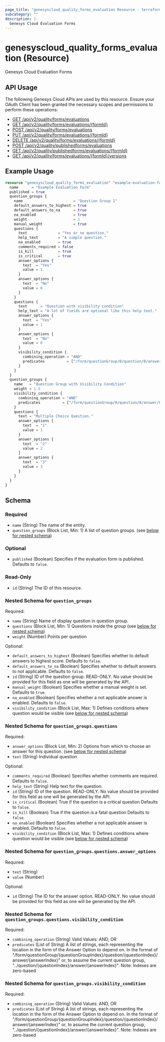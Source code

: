 ```yaml
---
page_title: "genesyscloud_quality_forms_evaluation Resource - terraform-provider-genesyscloud"
subcategory: ""
description: |-
  Genesys Cloud Evaluation Forms
---
```

# genesyscloud_quality_forms_evaluation (Resource)

Genesys Cloud Evaluation Forms

## API Usage
The following Genesys Cloud APIs are used by this resource. Ensure your OAuth Client has been granted the necessary scopes and permissions to perform these operations:

* [GET /api/v2/quality/forms/evaluations](https://developer.genesys.cloud/api/rest/v2/quality/#get-api-v2-quality-forms-evaluations)
* [GET /api/v2/quality/forms/evaluations/{formId}](https://developer.genesys.cloud/api/rest/v2/quality/#get-api-v2-quality-forms-evaluations--formId-)
* [POST /api/v2/quality/forms/evaluations](https://developer.genesys.cloud/api/rest/v2/quality/#post-api-v2-quality-forms-evaluations)
* [PUT /api/v2/quality/forms/evaluations/{formId}](https://developer.genesys.cloud/api/rest/v2/quality/#put-api-v2-quality-forms-evaluations--formId-)
* [DELETE /api/v2/quality/forms/evaluations/{formId}](https://developer.genesys.cloud/api/rest/v2/quality/#delete-api-v2-quality-forms-evaluations--formId-)
* [POST /api/v2/quality/publishedforms/evaluations](https://developer.genesys.cloud/api/rest/v2/quality/#post-api-v2-quality-publishedforms-evaluations)
* [GET /api/v2/quality/publishedforms/evaluations/{formId}](https://developer.genesys.cloud/api/rest/v2/quality/#get-api-v2-quality-publishedforms-evaluations--formId-)
* [GET /api/v2/quality/forms/evaluations/{formId}/versions](https://developer.genesys.cloud/api/rest/v2/quality/#get-api-v2-quality-forms-evaluations--formId--versions)

## Example Usage

```terraform
resource "genesyscloud_quality_forms_evaluation" "example-evaluation-form" {
  name      = "Example Evaluation Form"
  published = true
  question_groups {
    name                       = "Question Group 1"
    default_answers_to_highest = true
    default_answers_to_na      = true
    na_enabled                 = true
    weight                     = 1
    manual_weight              = true
    questions {
      text              = "Yes or no question."
      help_text         = "A simple question."
      na_enabled        = true
      comments_required = false
      is_kill           = true
      is_critical       = true
      answer_options {
        text  = "Yes"
        value = 1
      }
      answer_options {
        text  = "No"
        value = 0
      }
    }
    questions {
      text      = "Question with visibility condition"
      help_text = "A lot of fields are optional like this help text."
      answer_options {
        text  = "Yes"
        value = 1
      }
      answer_options {
        text  = "No"
        value = 0
      }
      visibility_condition {
        combining_operation = "AND"
        predicates          = ["/form/questionGroup/0/question/0/answer/0"]
      }
    }
  }
  question_groups {
    name   = "Question Group with Visibility Condition"
    weight = 1.5
    visibility_condition {
      combining_operation = "AND"
      predicates          = ["/form/questionGroup/0/question/0/answer/0"]
    }
    questions {
      text = "Multiple Choice Question."
      answer_options {
        text  = "1"
        value = 1
      }
      answer_options {
        text  = "2"
        value = 2
      }
      answer_options {
        text  = "3"
        value = 3
      }
    }
  }
}
```

<!-- schema generated by tfplugindocs -->
## Schema

### Required

- `name` (String) The name of the entity.
- `question_groups` (Block List, Min: 1) A list of question groups. (see [below for nested schema](#nestedblock--question_groups))

### Optional

- `published` (Boolean) Specifies if the evaluation form is published. Defaults to `false`.

### Read-Only

- `id` (String) The ID of this resource.

<a id="nestedblock--question_groups"></a>
### Nested Schema for `question_groups`

Required:

- `name` (String) Name of display question in question group.
- `questions` (Block List, Min: 1) Questions inside the group (see [below for nested schema](#nestedblock--question_groups--questions))
- `weight` (Number) Points per question

Optional:

- `default_answers_to_highest` (Boolean) Specifies whether to default answers to highest score. Defaults to `false`.
- `default_answers_to_na` (Boolean) Specifies whether to default answers to not applicable. Defaults to `false`.
- `id` (String) ID of the question group. READ-ONLY. No value should be provided for this field as one will be generated by the API.
- `manual_weight` (Boolean) Specifies whether a manual weight is set. Defaults to `true`.
- `na_enabled` (Boolean) Specifies whether a not applicable answer is enabled. Defaults to `false`.
- `visibility_condition` (Block List, Max: 1) Defines conditions where question would be visible (see [below for nested schema](#nestedblock--question_groups--visibility_condition))

<a id="nestedblock--question_groups--questions"></a>
### Nested Schema for `question_groups.questions`

Required:

- `answer_options` (Block List, Min: 2) Options from which to choose an answer for this question. (see [below for nested schema](#nestedblock--question_groups--questions--answer_options))
- `text` (String) Individual question

Optional:

- `comments_required` (Boolean) Specifies whether comments are required. Defaults to `false`.
- `help_text` (String) Help text for the question.
- `id` (String) ID of the question. READ-ONLY. No value should be provided for this field as one will be generated by the API.
- `is_critical` (Boolean) True if the question is a critical question Defaults to `false`.
- `is_kill` (Boolean) True if the question is a fatal question Defaults to `false`.
- `na_enabled` (Boolean) Specifies whether a not applicable answer is enabled. Defaults to `false`.
- `visibility_condition` (Block List, Max: 1) Defines conditions where question would be visible (see [below for nested schema](#nestedblock--question_groups--questions--visibility_condition))

<a id="nestedblock--question_groups--questions--answer_options"></a>
### Nested Schema for `question_groups.questions.answer_options`

Required:

- `text` (String)
- `value` (Number)

Optional:

- `id` (String) The ID for the answer option. READ-ONLY. No value should be provided for this field as one will be generated by the API.


<a id="nestedblock--question_groups--questions--visibility_condition"></a>
### Nested Schema for `question_groups.questions.visibility_condition`

Required:

- `combining_operation` (String) Valid Values: AND, OR
- `predicates` (List of String) A list of strings, each representing the location in the form of the Answer Option to depend on. In the format of "/form/questionGroup/{questionGroupIndex}/question/{questionIndex}/answer/{answerIndex}" or, to assume the current question group, "../question/{questionIndex}/answer/{answerIndex}". Note: Indexes are zero-based



<a id="nestedblock--question_groups--visibility_condition"></a>
### Nested Schema for `question_groups.visibility_condition`

Required:

- `combining_operation` (String) Valid Values: AND, OR
- `predicates` (List of String) A list of strings, each representing the location in the form of the Answer Option to depend on. In the format of "/form/questionGroup/{questionGroupIndex}/question/{questionIndex}/answer/{answerIndex}" or, to assume the current question group, "../question/{questionIndex}/answer/{answerIndex}". Note: Indexes are zero-based

